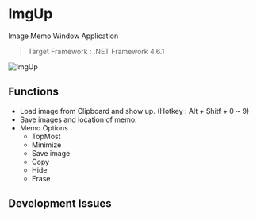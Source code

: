 # ImgUp  
Image Memo Window Application  
> Target Framework : .NET Framework 4.6.1  

![ImgUp](https://user-images.githubusercontent.com/47464230/124309200-5362c200-dba5-11eb-98fc-b1681c4b291f.gif)

## Functions
+ Load image from Clipboard and show up. (Hotkey : Alt + Shitf + 0 ~ 9)  
+ Save images and location of memo.  
+ Memo Options
  * TopMost
  * Minimize
  * Save image
  * Copy
  * Hide 
  * Erase
  
## Development Issues
